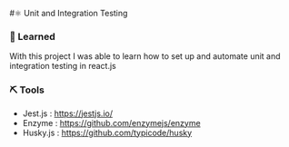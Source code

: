 #⚛ Unit and Integration Testing

### 📖 Learned
With this project I was able to learn how to set up and automate unit and integration testing in react.js

### ⛏ Tools
 - Jest.js  : https://jestjs.io/
 - Enzyme   : https://github.com/enzymejs/enzyme
 - Husky.js : https://github.com/typicode/husky